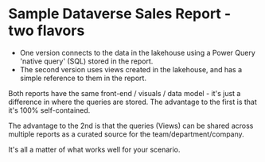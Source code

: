 # Sample Dataverse Sales Report - two flavors
* One version connects to the data in the lakehouse using a Power Query 'native query' (SQL) stored in the report.
* The second version uses views created in the lakehouse, and has a simple reference to them in the report.

Both reports have the same front-end / visuals / data model - it's just a difference in where the queries are stored.  The advantage to the first is that it's 100% self-contained.
  
The advantage to the 2nd is that the queries (Views) can be shared across multiple reports as a curated source for the team/department/company.

It's all a matter of what works well for your scenario.
